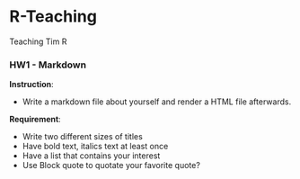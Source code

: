 # R-Teaching
Teaching Tim R



### HW1 - Markdown

**Instruction**: 

 - Write a markdown file about yourself and render a HTML file afterwards. 

**Requirement**: 

 - Write two different sizes of titles
 - Have bold text, italics text at least once
 - Have a list that contains your interest
 - Use Block quote to quotate your favorite quote?
 
 